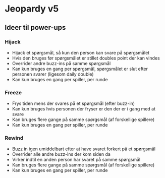 # Jeopardy v5
## Ideer til power-ups

### Hijack
- Hijack et spørgsmål, så kun den person kan svare på spørgsmålet
- Hvis den bruges før spørgsmålet er stillet doubles point der kan vindes
- Overrider andre buzz-ins på samme spørgsmål
- Kan kun bruges en gang per spørgsmål, spørgsmålet er slut efter personen svarer (ligesom daily double)
- Kan kun bruges en gang per spiller, per runde

### Freeze
- Frys tiden mens der svares på et spørgsmål (efter buzz-in)
- Kan kun bruges hvis personen der fryser er den der er i gang med at svare
- Kan bruges flere gange på samme spørgsmål (af forskellige spillere)
- Kan kun bruges en gang per spiller, per runde

### Rewind
- Buzz in igen umiddelbart efter at have svaret forkert på et spørgsmål
- Overrider alle andre buzz-ins der kom siden da
- Virker indtil en anden person har svaret på samme spørgsmål
- Kan bruges flere gange på samme spørgsmål (af forskellige spillere)
- Kan kun bruges en gang per spiller, per runde